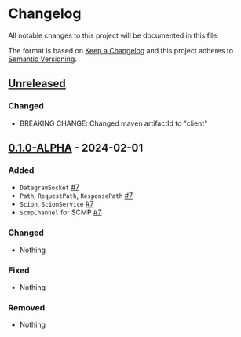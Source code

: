 # Changelog
All notable changes to this project will be documented in this file.

The format is based on [Keep a Changelog](http://keepachangelog.com/en/1.0.0/)
and this project adheres to [Semantic Versioning](http://semver.org/spec/v2.0.0.html).

## [Unreleased]
### Changed
- BREAKING CHANGE: Changed maven artifactId to "client"

## [0.1.0-ALPHA] - 2024-02-01

### Added
- `DatagramSocket` [#7](https://github.com/tzaeschke/phtree-cpp/pull/7)
- `Path`, `RequestPath`, `ResponsePath` [#7](https://github.com/tzaeschke/phtree-cpp/pull/7)
- `Scion`, `ScionService` [#7](https://github.com/tzaeschke/phtree-cpp/pull/7)
- `ScmpChannel` for SCMP [#7](https://github.com/tzaeschke/phtree-cpp/pull/7)

### Changed
- Nothing

### Fixed
- Nothing

### Removed
- Nothing

[Unreleased]: https://github.com/netsec-ethz/scion-java-client/compare/v0.1.0-ALPHA...HEAD
[0.1.0-ALPHA]: https://github.com/netsec-ethz/scion-java-client/compare/init_root_commit...v0.1.0-ALPHA
